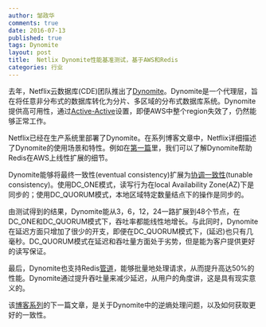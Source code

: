 ```yaml
---
author: 邹政华
comments: true
date: 2016-07-13
published: true 
tags: Dynomite
layout: post
title:  Netlix Dynomite性能基准测试，基于AWS和Redis
categories: 行业
---
```


去年，Netflix云数据库(CDE)团队推出了[Dynomite](http://techblog.netflix.com/2014/11/introducing-dynomite.html)。Dynomite是一个代理层，旨在将任意非分布式的数据库转化为分片、多区域的分布式数据库系统。Dynomite提供高可用性，通过[Active-Active](http://techblog.netflix.com/2013/12/active-active-for-multi-regional.html)设置，即便AWS中整个region失效了，仍然能够正常工作。

Netflix已经在生产系统里部署了Dynomite。在系列博客文章中，Netflix详细描述了Dynomite的使用场景和特性。例如在[第一篇](http://techblog.netflix.com/2016/01/dynomite-with-redis-on-aws-benchmarks_14.html)里，我们可以了解Dynomite帮助Redis在AWS上线性扩展的细节。

Dynomite能够将最终一致性(eventual consistency)扩展为[协调一致性](https://github.com/Netflix/dynomite/wiki/Consistency)(tunable consistency)。使用DC_ONE模式，读写行为在local Availability Zone(AZ)下是同步的；使用DC_QUORUM模式，本地区域特定数量结点下的操作是同步的。

由测试得到的结果，Dynomite能从3，6，12，24一路扩展到48个节点，在DC_ONE和DC_QUORUM模式下，吞吐率都能线性地增长。与此同时，Dynomite在延迟方面只增加了很少的开支，即便在DC_QUORUM模式下，(延迟)也只有几毫秒。DC_QUORUM模式在延迟和吞吐量方面处于劣势，但是能为客户提供更好的读写保证。


最后，Dynomite也支持Redis[管道](http://redis.io/topics/pipelining)，能够批量地处理请求，从而提升高达50%的性能。Dynomite通过提升吞吐量来减少延迟，从用户的角度讲，这是具有现实意义的。

该[博客系列](http://techblog.netflix.com/2016/01/dynomite-with-redis-on-aws-benchmarks_14.html)的下一篇文章，是关于Dynomite中的逆熵处理问题，以及如何获取更好的一致性。